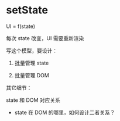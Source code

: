 # setState 
UI = f(state)

每次 state 改变，UI 需要重新渲染

写这个模型，要设计：

1. 批量管理 state

2. 批量管理 DOM

其它细节：

state 和 DOM 对应关系

- state 在 DOM 的哪里，如何设计二者关系？